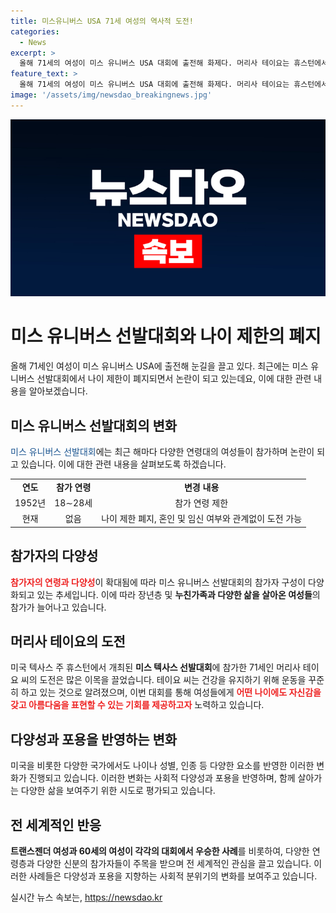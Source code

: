 ```yaml
---
title: 미스유니버스 USA 71세 여성의 역사적 도전!
categories:
  - News
excerpt: >
  올해 71세의 여성이 미스 유니버스 USA 대회에 출전해 화제다. 머리사 테이요는 휴스턴에서 열린 미스 텍사스 선발대회에 참가하며 이목을 끌었다. 이는 나이 제한이 폐지된 결과로, 이제 결혼하거나 임신한 여성도 도전할 수 있게 됐다. 미국에서는 처음으로 31세의 트랜스젠더 여성이 선발대회에서 우승하기도 했고, 아르헨티나에서는 60세의 여성이 최고의 얼굴로 선정되며 나이 제한의 폐지에 대한 전례를 남겼다. 이 같은 변화가 앞으로의 대회에서 더 많은 다양성을 이끌어낼 것으로 기대된다.
feature_text: >
  올해 71세의 여성이 미스 유니버스 USA 대회에 출전해 화제다. 머리사 테이요는 휴스턴에서 열린 미스 텍사스 선발대회에 참가하며 이목을 끌었다. 이는 나이 제한이 폐지된 결과로, 이제 결혼하거나 임신한 여성도 도전할 수 있게 됐다. 미국에서는 처음으로 31세의 트랜스젠더 여성이 선발대회에서 우승하기도 했고, 아르헨티나에서는 60세의 여성이 최고의 얼굴로 선정되며 나이 제한의 폐지에 대한 전례를 남겼다. 이 같은 변화가 앞으로의 대회에서 더 많은 다양성을 이끌어낼 것으로 기대된다.
image: '/assets/img/newsdao_breakingnews.jpg'
---
```


<p><img src="/assets/img/newsdao_breakingnews.jpg" alt="implanttips 속보" /></p>

<h1>미스 유니버스 선발대회와 나이 제한의 폐지</h1>

<p data-ke-size="size16">올해 71세인 여성이 미스 유니버스 USA에 출전해 눈길을 끌고 있다. 최근에는 미스 유니버스 선발대회에서 나이 제한이 폐지되면서 논란이 되고 있는데요, 이에 대한 관련 내용을 알아보겠습니다.</p>

<h2>미스 유니버스 선발대회의 변화</h2>

<p><span style="color: #1a5490;">미스 유니버스 선발대회</span>에는 최근 해마다 다양한 연령대의 여성들이 참가하며 논란이 되고 있습니다. 이에 대한 관련 내용을 살펴보도록 하겠습니다.</p>

<table>
  <tbody>
    <tr>
      <td style="text-align: center; height: 17px;"><b>연도</b></td>
      <td style="text-align: center; height: 17px;"><b>참가 연령</b></td>
      <td style="text-align: center; height: 17px;"><b>변경 내용</b></td>
    </tr>
    <tr>
      <td style="text-align: center; height: 17px;">1952년</td>
      <td style="text-align: center; height: 17px;">18∼28세</td>
      <td style="text-align: center; height: 17px;">참가 연령 제한</td>
    </tr>
    <tr>
      <td style="text-align: center; height: 17px;">현재</td>
      <td style="text-align: center; height: 17px;">없음</td>
      <td style="text-align: center; height: 17px;">나이 제한 폐지, 혼인 및 임신 여부와 관계없이 도전 가능</td>
    </tr>
  </tbody>
</table>

<h2>참가자의 다양성</h2>

<p><b><span style="color: #ee2323;">참가자의 연령과 다양성</span></b>이 확대됨에 따라 미스 유니버스 선발대회의 참가자 구성이 다양화되고 있는 추세입니다. 이에 따라 장년층 및 <b>누친가족과 다양한 삶을 살아온 여성들</b>의 참가가 늘어나고 있습니다.</p>

<h2>머리사 테이요의 도전</h2>

<p>미국 텍사스 주 휴스턴에서 개최된 <b>미스 텍사스 선발대회</b>에 참가한 71세인 머리사 테이요 씨의 도전은 많은 이목을 끌었습니다. 테이요 씨는 건강을 유지하기 위해 운동을 꾸준히 하고 있는 것으로 알려졌으며, 이번 대회를 통해 여성들에게 <b><span style="color: #ee2323;">어떤 나이에도 자신감을 갖고 아름다움을 표현할 수 있는 기회를 제공하고자</span></b> 노력하고 있습니다.</p>

<h2>다양성과 포용을 반영하는 변화</h2>

<p>미국을 비롯한 다양한 국가에서도 나이나 성별, 인종 등 다양한 요소를 반영한 이러한 변화가 진행되고 있습니다. 이러한 변화는 사회적 다양성과 포용을 반영하며, 함께 살아가는 다양한 삶을 보여주기 위한 시도로 평가되고 있습니다.</p>

<h2>전 세계적인 반응</h2>

<p><b>트랜스젠더 여성과 60세의 여성이 각각의 대회에서 우승한 사례</b>를 비롯하여, 다양한 연령층과 다양한 신분의 참가자들이 주목을 받으며 전 세계적인 관심을 끌고 있습니다. 이러한 사례들은 다양성과 포용을 지향하는 사회적 분위기의 변화를 보여주고 있습니다.</p>
실시간 뉴스 속보는, <a href="https://newsdao.kr" rel="dofollow">https://newsdao.kr</a>


